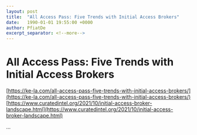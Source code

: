 ```yaml
---
layout: post
title:  "All Access Pass: Five Trends with Initial Access Brokers"
date:   1990-01-01 19:55:00 +0000
author: PfiatDe
excerpt_separator: <!--more-->
---
```


# All Access Pass: Five Trends with Initial Access Brokers
[https://ke-la.com/all-access-pass-five-trends-with-initial-access-brokers/](https://ke-la.com/all-access-pass-five-trends-with-initial-access-brokers/)
[https://www.curatedintel.org/2021/10/initial-access-broker-landscape.html](https://www.curatedintel.org/2021/10/initial-access-broker-landscape.html)

...
<!--more-->
